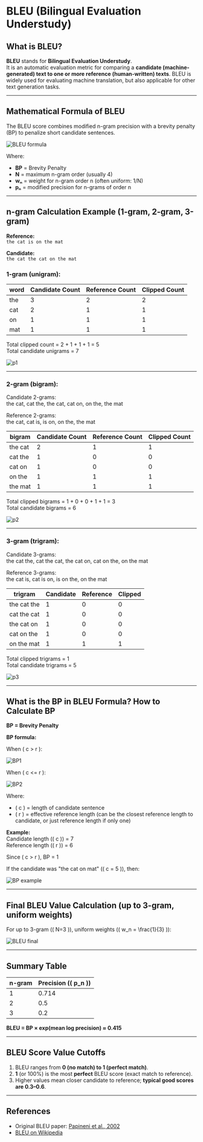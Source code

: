 # BLEU (Bilingual Evaluation Understudy)

## What is BLEU?

**BLEU** stands for **Bilingual Evaluation Understudy**.  
It is an automatic evaluation metric for comparing a **candidate (machine-generated) text to one or more reference (human-written) texts**. BLEU is widely used for evaluating machine translation, but also applicable for other text generation tasks.

---

## Mathematical Formula of BLEU

The BLEU score combines modified n-gram precision with a brevity penalty (BP) to penalize short candidate sentences.

![BLEU formula](https://latex.codecogs.com/svg.image?\dpi{120}&space;\text{BLEU}%20=%20\text{BP}%20\times%20\exp\left(\sum_{n=1}^N%20w_n%20\log%20p_n\right))

Where:

- **BP** = Brevity Penalty  
- **N** = maximum n-gram order (usually 4)  
- **wₙ** = weight for n-gram order n (often uniform: 1/N)  
- **pₙ** = modified precision for n-grams of order n  

---

## n-gram Calculation Example (1-gram, 2-gram, 3-gram)

**Reference:**  
`the cat is on the mat`

**Candidate:**  
`the cat the cat on the mat`

### 1-gram (unigram):

| word | Candidate Count | Reference Count | Clipped Count |
|------|----------------|----------------|---------------|
| the  | 3              | 2              | 2             |
| cat  | 2              | 1              | 1             |
| on   | 1              | 1              | 1             |
| mat  | 1              | 1              | 1             |

Total clipped count = 2 + 1 + 1 + 1 = 5  
Total candidate unigrams = 7

![p1](https://latex.codecogs.com/svg.image?\dpi{120}&space;p_1%20=%20\frac{5}{7}%20\approx%200.714)

---

### 2-gram (bigram):

Candidate 2-grams:  
the cat, cat the, the cat, cat on, on the, the mat

Reference 2-grams:  
the cat, cat is, is on, on the, the mat

| bigram   | Candidate Count | Reference Count | Clipped Count |
|----------|----------------|----------------|---------------|
| the cat  | 2              | 1              | 1             |
| cat the  | 1              | 0              | 0             |
| cat on   | 1              | 0              | 0             |
| on the   | 1              | 1              | 1             |
| the mat  | 1              | 1              | 1             |

Total clipped bigrams = 1 + 0 + 0 + 1 + 1 = 3  
Total candidate bigrams = 6

![p2](https://latex.codecogs.com/svg.image?\dpi{120}&space;p_2%20=%20\frac{3}{6}%20=%200.5)

---

### 3-gram (trigram):

Candidate 3-grams:  
the cat the, cat the cat, the cat on, cat on the, on the mat

Reference 3-grams:  
the cat is, cat is on, is on the, on the mat

| trigram       | Candidate | Reference | Clipped |
|---------------|-----------|-----------|---------|
| the cat the   | 1         | 0         | 0       |
| cat the cat   | 1         | 0         | 0       |
| the cat on    | 1         | 0         | 0       |
| cat on the    | 1         | 0         | 0       |
| on the mat    | 1         | 1         | 1       |

Total clipped trigrams = 1  
Total candidate trigrams = 5

![p3](https://latex.codecogs.com/svg.image?\dpi{120}&space;p_3%20=%20\frac{1}{5}%20=%200.2)

---

## What is the BP in BLEU Formula? How to Calculate BP

**BP = Brevity Penalty**

**BP formula:**

When \( c > r \):

![BP1](https://latex.codecogs.com/svg.image?\dpi{120}&space;BP=1)

When \( c <= r \):

![BP2](https://latex.codecogs.com/svg.image?\dpi{120}&space;BP=\exp\left(1-\frac{r}{c}\right))

Where:  
- \( c \) = length of candidate sentence  
- \( r \) = effective reference length (can be the closest reference length to candidate, or just reference length if only one)

**Example:**  
Candidate length (\( c \)) = 7  
Reference length (\( r \)) = 6  

Since \( c > r \), BP = 1

If the candidate was "the cat on mat" (\( c = 5 \)), then:

![BP example](https://latex.codecogs.com/svg.image?\dpi{120}&space;BP=%20\exp\left(1-%20\frac{6}{5}\right)%20=%20\exp(-0.2)%20\approx%200.8187)

---

## Final BLEU Value Calculation (up to 3-gram, uniform weights)

For up to 3-gram (\( N=3 \)), uniform weights (\( w_n = \frac{1}{3} \)):

![BLEU final](https://latex.codecogs.com/svg.image?\dpi{120}&space;\text{BLEU}%20=%201%20\times%20\exp\left(\frac{1}{3}%20(\log%200.714%20+%20\log%200.5%20+%20\log%200.2)\right)%20=%20\exp\left(\frac{1}{3}%20\times%20(-2.639)\right)%20=%20\exp(-0.879)%20\approx%200.415)

---

## Summary Table

| n-gram | Precision (\( p_n \)) |
|--------|-----------------------|
| 1      | 0.714                 |
| 2      | 0.5                   |
| 3      | 0.2                   |

**BLEU = BP × exp(mean log precision) ≈ 0.415**

---

## BLEU Score Value Cutoffs

1. BLEU ranges from **0 (no match) to 1 (perfect match)**.
2. **1** (or 100%) is the most **perfect** BLEU score (exact match to reference).
3. Higher values mean closer candidate to reference; **typical good scores are 0.3–0.6**.

---

## References

- Original BLEU paper: [Papineni et al., 2002](https://www.aclweb.org/anthology/P02-1040/)
- [BLEU on Wikipedia](https://en.wikipedia.org/wiki/BLEU)